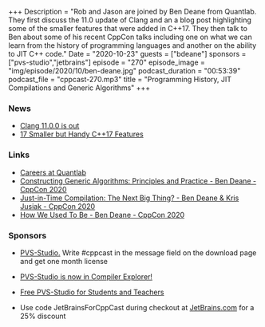 +++
Description = "Rob and Jason are joined by Ben Deane from Quantlab. They first discuss the 11.0 update of Clang and an a blog post highlighting some of the smaller features that were added in C++17. They then talk to Ben about some of his recent CppCon talks including one on what we can learn from the history of programming languages and another on the ability to JIT C++ code."
Date = "2020-10-23"
guests = ["bdeane"]
sponsors = ["pvs-studio","jetbrains"]
episode = "270"
episode_image = "img/episode/2020/10/ben-deane.jpg"
podcast_duration = "00:53:39"
podcast_file = "cppcast-270.mp3"
title = "Programming History, JIT Compilations and Generic Algorithms"
+++

### News ###

 - [Clang 11.0.0 is out](https://releases.llvm.org/11.0.0/tools/clang/docs/ReleaseNotes.html)
 - [17 Smaller but Handy C++17 Features](https://www.bfilipek.com/2019/08/17smallercpp17features.html)

### Links ###

 - [Careers at Quantlab](https://www.quantlab.com/careers)
 - [Constructing Generic Algorithms: Principles and Practice - Ben Deane - CppCon 2020](https://www.youtube.com/watch?v=InMh3JxbiTs)
 - [Just-in-Time Compilation: The Next Big Thing? - Ben Deane & Kris Jusiak - CppCon 2020](https://www.youtube.com/watch?v=I3ov8HcdVKw)
 - [How We Used To Be - Ben Deane - CppCon 2020](https://www.youtube.com/watch?v=ip_SR9CQrxk)

### Sponsors ###

- [PVS-Studio.](http://bit.ly/2YOH7re) Write #cppcast in the message field on the download page and get one month license
- [PVS-Studio is now in Compiler Explorer!](https://www.viva64.com/en/b/0747/)
- [Free PVS-Studio for Students and Teachers](https://www.viva64.com/en/for-students/)

- Use code JetBrainsForCppCast during checkout at [JetBrains.com](http://www.jetbrains.com/) for a 25% discount